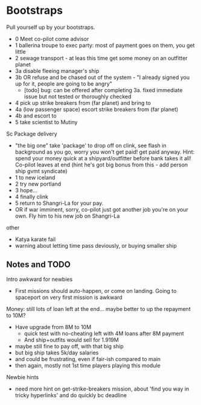 # Bootstraps

Pull yourself up by your bootstraps.

- 0 Meet co-pilot come advisor
- 1 ballerina troupe to exec party: most of payment goes on them, you get little
- 2 sewage transport  - at leas this time get some money on an outfitter planet
- 3a disable fleeing manager's ship
- 3b OR refuse and be chased out of the system - "I already signed you up for it, people are going to be angry"
	+ [todo] bug: can be offered after completing 3a. fixed immediate issue but not tested or thoroughly checked
- 4 pick up strike breakers from (far planet) and bring to
- 4a (low passenger space) escort strike breakers from (far planet)
- 4b and escort to
- 5 take scientist to Mutiny

Sc Package delivery

- "the big one" take 'package' to drop off on clink, see flash in background as you go, worry you won't get paid! get paid anyway. Hint: spend your money quick at a shipyard/outfitter before bank takes it all! Co-pilot leaves at end (hint he's got big bonus from this - add person ship gvmt syndicate)
- 1 to new iceland
- 2 try new portland
- 3 hope...
- 4 finally clink
- 5 return to Shangri-La for your pay.
- OR if war imminent, sorry, co-pilot just got another job you're on your own. Fly him to his new job on Shangri-La

other

- Katya karate fail
- warning about letting time pass deviously, or buying smaller ship

## Notes and TODO

Intro awkward for newbies

- First missions should auto-happen, or come on landing. Going to spaceport on very first mission is awkward

Money: still lots of loan left at the end... maybe better to up the repayment to 10M?

- Have upgrade from 8M to 10M
	+ quick test with no-cheating left with 4M loans after 8M payment
	+ And ship+outfits would sell for 1.919M
- maybe still fine to pay off, with that big ship
- but big ship takes 5k/day salaries
- and could be frustrating, even if fair-ish compared to main
- then again, mostly not 1st time players playing this module

Newbie hints

- need more hint on get-strike-breakers mission, about 'find you way in tricky hyperlinks' and do quickly bc deadline